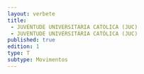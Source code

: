 ```yaml
---
layout: verbete
title:
 - JUVENTUDE UNIVERSITARIA CATOLICA (JUC)
 - JUVENTUDE UNIVERSITÁRIA CATÓLICA (JUC)
published: true
edition: 1  
type: T
subtype: Movimentos
---
```


